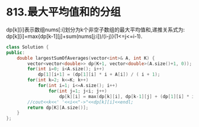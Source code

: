 # 813.最大平均值和的分组

dp[k][i]表示数组nums[:i]划分为k个非空子数组的最大平均值和,递推关系式为:
dp[k][i]=max{dp[k-1][j]+sum(nums[j:i])/(i-j)}(1<=j<=i-1).

```cpp
class Solution {
public:
    double largestSumOfAverages(vector<int>& A, int K) {
        vector<vector<double>> dp(K+1, vector<double>(A.size()+1, 0));
        for(int i=0; i<A.size(); i++)
            dp[1][i+1] = (dp[1][i] * i + A[i]) / ( i + 1);
        for(int k=2; k<=K; k++)
            for(int i=1; i<=A.size(); i++)
                for(int j=1; j<i; j++)
                    dp[k][i] = max(dp[k][i], dp[k-1][j] + (dp[1][i] * i - dp[1][j] * j) / (i - j));
        //cout<<k<<' '<<i<<"->"<<dp[k][i]<<endl;
        return dp[K][A.size()];
    }
};
```
